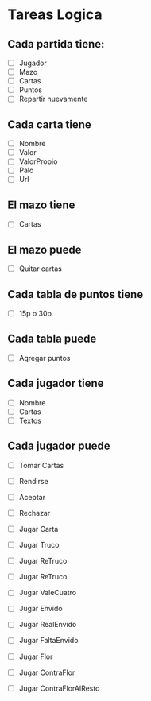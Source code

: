 # Tareas Logica

## Cada partida tiene: 

- [ ] Jugador
- [ ] Mazo
- [ ] Cartas
- [ ] Puntos
- [ ] Repartir nuevamente

## Cada carta tiene

- [ ] Nombre
- [ ] Valor
- [ ] ValorPropio
- [ ] Palo
- [ ] Url

## El mazo tiene 

- [ ] Cartas

## El mazo puede

- [ ] Quitar cartas

## Cada tabla de puntos tiene

- [ ] 15p o 30p

## Cada tabla puede 

- [ ] Agregar puntos

## Cada jugador tiene

- [ ] Nombre 
- [ ] Cartas
- [ ] Textos

## Cada jugador puede

- [ ] Tomar Cartas
- [ ] Rendirse
- [ ] Aceptar
- [ ] Rechazar
- [ ] Jugar Carta
- [ ] Jugar Truco
- [ ] Jugar ReTruco
- [ ] Jugar ReTruco
- [ ] Jugar ValeCuatro
- [ ] Jugar Envido
- [ ] Jugar RealEnvido
- [ ] Jugar FaltaEnvido
- [ ] Jugar Flor
- [ ] Jugar ContraFlor
- [ ] Jugar ContraFlorAlResto

